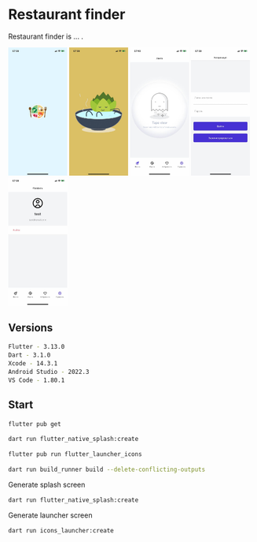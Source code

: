 # Restaurant finder

Restaurant finder is ... .

<p float="center">
  <img src="./media/native_splash.jpeg" width="120" />
  <img src="./media/splash.jpeg"  width="120" /> 
  <img src="./media/tape.jpeg" width="120" />
  <img src="./media/auth.jpeg"  width="120" /> 
  <img src="./media/profile.jpeg" width="120" />
</p>

## Versions

```bash
Flutter - 3.13.0
Dart - 3.1.0
Xcode - 14.3.1
Android Studio - 2022.3
VS Code - 1.80.1
```

## Start

```sh
flutter pub get
```

```sh
dart run flutter_native_splash:create
```

```sh
flutter pub run flutter_launcher_icons
```

```sh
dart run build_runner build --delete-conflicting-outputs
```

Generate splash screen

```sh
dart run flutter_native_splash:create
```

Generate launcher screen

```sh
dart run icons_launcher:create
```
